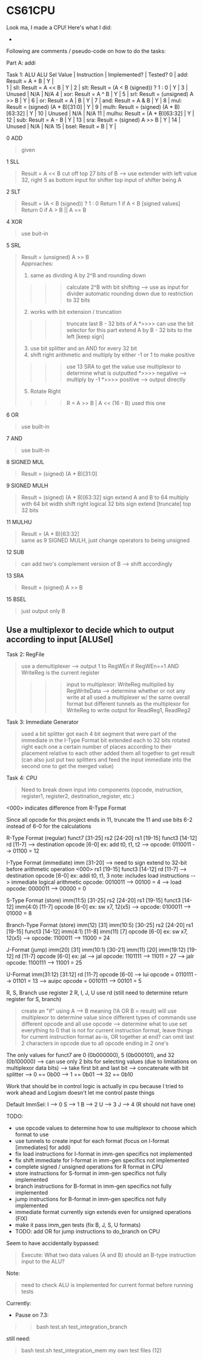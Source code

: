 # CS61CPU

Look ma, I made a CPU! Here's what I did:

-

Following are comments / pseudo-code on how to do the tasks:

Part A: addi

Task 1: ALU
ALU Sel Value	|	Instruction							|	Implemented?	|	Tested?
0			|	add: Result = A + B					|	Y			|	
1			|	sll: Result = A << B					|	Y			|
2			|	slt: Result = (A < B (signed)) ? 1 : 0		|	Y			|
3			|	Unused							|	N/A			|	N/A
4			|	xor: Result = A ^ B					|	Y			|
5			|	srl: Result = (unsigned) A >> B			|	Y			|
6			|	or: Result = A | B					|	Y			|
7			|	and: Result = A & B					|	Y			|
8			|	mul: Result = (signed) (A * B)[31:0]		|	Y			|
9			|	mulh: Result = (signed) (A * B)[63:32]	|	Y			|
10			|	Unused							|	N/A			|	N/A
11			|	mulhu: Result = (A * B)[63:32]			|	Y			|
12			|	sub: Result = A - B					|	Y			|
13			|	sra: Result = (signed) A >> B			|	Y			|
14			|	Unused							|	N/A			|	N/A
15			|	bsel: Result = B					|	Y			|


0 ADD
> given

1 SLL
> Result = A << B
> cut off top 27 bits of B --> use extender with left value 32, right 5 as bottom input for shifter 
> top input of shifter being A

2 SLT
>  Result = (A < B (signed)) ? 1 : 0
> Return 1 if A < B [signed values]
> Return 0 if A > B || A == B

4 XOR
> use buit-in

5 SRL
> Result = (unsigned) A >> B	
> Approaches:
> 1) same as dividing A by 2^B and rounding down
>>>> calculate 2^B with bit shifting --> use as input for divider
>>>> automatic rounding down due to restriction to 32 bits
> 2) works with bit extension / truncation
>>>> truncate last B - 32 bits of A
>>>>*>>>> can use the bit selector for this part
>>>> extend A by B - 32 bits to the left [keep sign]
>  3) use bit splitter and an AND for every 32 bit
> 4) shift right arithmetic and multiply by either -1 or 1 to make positive
>>>> use 13 SRA to get the value
>>>> use multiplexor to determine what is outputted
>>>>*>>>> negative --> multiply by -1
>>>>*>>>> positive --> output directly
> 5) Rotate Right
>>>>  R = A >> B | A << (16 - B) 
>>>> used this one


6 OR
> use built-in

7 AND
> use built-in

8 SIGNED MUL
> Result = (signed) (A * B)[31:0]	

9 SIGNED MULH
> Result = (signed) (A * B)[63:32]
> sign extend A and B to 64
> multiply with 64 bit width
> shift right logical 32 bits
> sign extend [truncate] top 32 bits

11 MULHU
> Result = (A * B)[63:32]	
> same as 9 SIGNED MULH, just change operators to being unsigned

12 SUB
> can add two's complement version of B --> shift accordingly

13 SRA 
> Result = (signed) A >> B	

15 BSEL
> just output only B


Use a multiplexor to decide which to output according to input [ALUSel]
---

Task 2: RegFile
> use a demultiplexer --> output 1 to RegWEn if RegWEn==1 AND WriteReg is the current register
>>>> input to multiplexor: WriteReg multiplied by RegWriteData --> determine whether or not any write at all
> used a multiplexer w/ the same overall format but different tunnels as the multiplexor for WriteReg to write output for ReadReg1, ReadReg2


Task 3: Immediate Generator
> used a bit splitter
> got each 4 bit segment that were part of the immediate in the I-Type Format
> bit extended each to 32 bits
> rotated right each one a certain number of places according to their placement relative to each other
> added them all together to get result
> (can also just put two splitters and feed the input immediate into the second one to get the merged value)

Task 4: CPU
> Need to break down input into components (opcode, instruction, register1, register2, destination_register, etc.) 

<000> indicates difference from R-Type Format

Since all opcode for this project ends in 11, truncate the 11 and use bits 6-2 instead of 6-0 for the calculations

R-Type Format (regular)
    funct7 [31-25] 
    rs2 [24-20]
    rs1 [19-15]
    funct3 [14-12]
    rd [11-7] --> destination
    opcode [6-0]
 ex: add t0, t1, t2
 --> opcode: 0110011 --> 01100 = 12

I-Type Format (immediate)
    imm [31-20] --> need to sign extend to 32-bit before arithmetic operation <000>
    rs1 [19-15]
    funct3 [14-12]
    rd [11-7] --> destination
    opcode [6-0]
ex: addi t0, t1, 3
note: includes load instructions
--> immediate logical arithmetic opcode: 0010011 --> 00100 = 4
--> load opcode: 0000011 --> 00000 = 0
    
S-Type Format (store)
    imm(11:5) [31-25]
    rs2 [24-20]
    rs1 [19-15]
    funct3 [14-12]
    imm(4:0) [11-7]
    opcode [6-0]
ex: sw x7, 12(x5)
--> opcode: 0100011 --> 01000 = 8

Branch-Type Format (store)
    imm(12) [31]
    imm(10:5) [30-25]
    rs2 [24-20]
    rs1 [19-15]
    funct3 [14-12]
    imm(4:1) [11-8]
    imm(11) [7]
    opcode [6-0]
ex: sw x7, 12(x5)
--> opcode: 1100011 --> 11000 = 24

J-Format (jump)
    imm(20) [31]
    imm(10:1) [30-21]
    imm(11) [20]
    imm(19:12) [19-12]
    rd [11-7]
    opcode [6-0]
ex: jal
--> jal opcode: 1101111 --> 11011 = 27
--> jalr opcode: 1100111 --> 11001 = 25

U-Format
    imm(31:12) [31:12]
    rd [11-7]
    opcode [6-0]
--> lui opcode = 0110111 --> 01101 = 13
--> auipc opcode = 0010111 --> 00101 = 5

R, S, Branch use register 2
R, I, J, U use rd
(still need to determine return register for S, branch)

> create an "if" using A --> B meaning (!A OR B = result)
> will use multiplexor to determine value since different types of commands use different opcode and all use opcode --> determine what to use 
> set everything to 0 that is not for current instruction format, leave things for current instruction format as-is, OR together at end?
> can omit last 2 characters in opcode due to all opcode ending in 2 one's 

The only values for funct7 are 0 (0b000000), 5 (0b000101), and 32 (0b100000)
--> can use only 2 bits for selecting values (due to limitations on multiplexor data bits)
--> take first bit and last bit --> concatenate with bit splitter
--> 0 == 0b00
--> 1 == 0b01
--> 32 == 0b10

Work that should be in control logic is actually in cpu because I tried to work ahead and Logism doesn't let me control paste things

Default ImmSel:
I --> 0
S --> 1
B --> 2
U --> 3
J --> 4
(R should not have one)

TODO: 
* use opcode values to determine how to use multiplexor to choose which format to use
* use tunnels to create input for each format (focus on I-format [immediates] for addi)
* fix load instructions for I-format in imm-gen specifics not implemented
* fix shift immediate for I-format in imm-gen specifics not implemented
* complete signed / unsigned operations for R format in CPU
* store instructions for S-format in imm-gen specifics not fully implemented
* branch instructions for B-format in imm-gen specifics not fully implemented
* jump instructions for B-format in imm-gen specifics not fully implemented
* immediate format currently sign extends even for unsigned operations (FIX)
* make it pass imm_gen tests (fix B, J, S, U formats)
* TODO: add OR for jump instructions to do_branch on CPU

Seem to have accidentally bypassed:
> Execute: What two data values (A and B) should an B-type instruction input to the ALU?

Note:
> need to check ALU is implemented for current format before running tests

Currently:
* Pause on 7.3:
> > bash test.sh test_integration_branch

still need:
> bash test.sh test_integration_mem
> my own test files (12)
